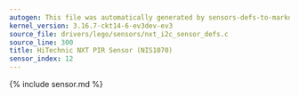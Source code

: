 ```yaml
---
autogen: This file was automatically generated by sensors-defs-to-markdown.py
kernel_version: 3.16.7-ckt14-6-ev3dev-ev3
source_file: drivers/lego/sensors/nxt_i2c_sensor_defs.c
source_line: 300
title: HiTechnic NXT PIR Sensor (NIS1070)
sensor_index: 12
---
```


{% include sensor.md %}
